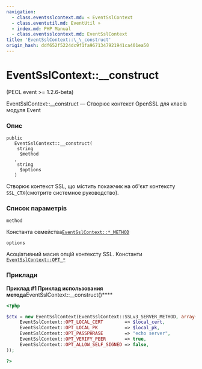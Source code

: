 ```yaml
---
navigation:
  - class.eventsslcontext.md: « EventSslContext
  - class.eventutil.md: EventUtil »
  - index.md: PHP Manual
  - class.eventsslcontext.md: EventSslContext
title: 'EventSslContext::\_\_construct'
origin_hash: ddf652f5224dc9f1fa9671347921941ca401ea50
---
```

# EventSslContext::\_\_construct

(PECL event >= 1.2.6-beta)

EventSslContext::\_\_construct — Створює контекст OpenSSL для класів модуля Event

### Опис

```methodsynopsis
public
   EventSslContext::__construct(
    string
     $method
   , 
    string
     $options
   )
```

Створює контекст SSL, що містить покажчик на об'єкт контексту `SSL_CTX`(смотрите системное руководство).

### Список параметрів

`method`

Константа семейства[`EventSslContext::*_METHOD`](class.eventsslcontext.md#eventsslcontext.constants)

`options`

Асоціативний масив опцій контексту SSL. Константи [`EventSslContext::OPT_*`](class.eventsslcontext.md#eventsslcontext.constants)

### Приклади

**Приклад #1 Приклад использования метода**EventSslContext::\_\_construct()\*\*\*\*

```php
<?php

$ctx = new EventSslContext(EventSslContext::SSLv3_SERVER_METHOD, array(
     EventSslContext::OPT_LOCAL_CERT        => $local_cert,
     EventSslContext::OPT_LOCAL_PK          => $local_pk,
     EventSslContext::OPT_PASSPHRASE        => "echo server",
     EventSslContext::OPT_VERIFY_PEER       => true,
     EventSslContext::OPT_ALLOW_SELF_SIGNED => false,
));

?>
```
